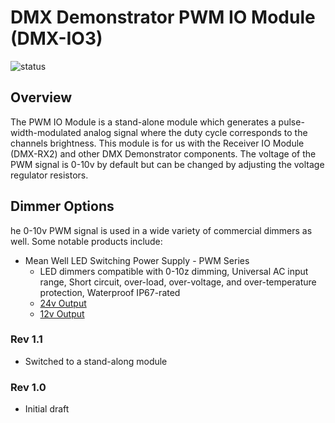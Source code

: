 # DMX Demonstrator PWM IO Module (DMX-IO3)

![status](https://img.shields.io/badge/status-prototype-orange)

## Overview

The PWM IO Module is a stand-alone module which generates a pulse-width-modulated analog signal where the duty cycle corresponds to the channels brightness. This module is for us with the Receiver IO Module (DMX-RX2) and other DMX Demonstrator components. The voltage of the PWM signal is 0-10v by default but can be changed by adjusting the voltage regulator resistors.

## Dimmer Options

he 0-10v PWM signal is used in a wide variety of commercial dimmers as well. Some notable products include:

- Mean Well LED Switching Power Supply - PWM Series
  - LED dimmers compatible with 0-10z dimming, Universal AC input range, Short circuit, over-load, over-voltage, and over-temperature protection, Waterproof IP67-rated
  - [24v Output](https://www.superbrightleds.com/moreinfo/constant-voltage-power-supplies/mean-well-led-power-supply-pwm-series-40-120w-24v-dimmable/3206/)
  - [12v Output](https://www.superbrightleds.com/moreinfo/constant-voltage-power-supplies/mean-well-led-power-supply-pwm-series-40-120w-12v-dimmable/3205/)

### Rev 1.1

- Switched to a stand-along module

### Rev 1.0

- Initial draft
